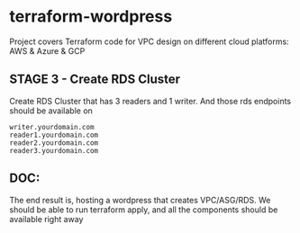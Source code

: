 # terraform-wordpress
Project covers Terraform code for VPC design on different cloud platforms: AWS &amp; Azure &amp; GCP

## STAGE 3 - Create RDS Cluster

Create RDS Cluster that has 3 readers and 1 writer. And those rds endpoints
should be available on 
```
writer.yourdomain.com
reader1.yourdomain.com
reader2.yourdomain.com
reader3.yourdomain.com
```
## DOC:

The end result is, hosting a wordpress that creates VPC/ASG/RDS. We should be
able to run terraform apply, and all the components should be available right away

